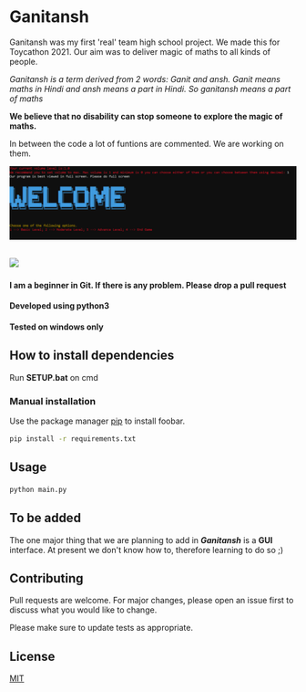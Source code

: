 # Ganitansh

Ganitansh was my first 'real' team high school project. We made this for Toycathon 2021. Our aim was to deliver magic of maths to all kinds of people. 

*Ganitansh is a term derived from 2 words: Ganit and ansh. Ganit means maths in Hindi and ansh means a part in Hindi. So ganitansh means a part of maths*

**We believe that no disability can stop someone to explore the magic of maths.**    

In between the code a lot of funtions are commented. We are working on them.

![](https://github.com/Zeus-HackOlympus/Ganitansh/blob/main/Screenshots/Welcome-Screen.png)
##
![](https://github.com/Zeus-HackOlympus/Ganitansh/blob/main/Screenshots/Graph.png)

#### I am a beginner in Git. If there is any problem. Please drop a pull request
#### Developed using python3
#### Tested on windows only 


## How to install dependencies 

Run **SETUP.bat** on cmd

### Manual installation 

Use the package manager [pip](https://pip.pypa.io/en/stable/) to install foobar.

```bash
pip install -r requirements.txt

```

## Usage

```bash
python main.py
```


## To be added
The one major thing that we are planning to add in ***Ganitansh*** is a **GUI** interface. At present we don't know how to, therefore learning to do so ;) 

## Contributing
Pull requests are welcome. For major changes, please open an issue first to discuss what you would like to change.

Please make sure to update tests as appropriate.

## License
[MIT](https://github.com/Zeus-HackOlympus/Ganitansh/blob/d6f094797bd002bf77b5377440fa278dbc6e0b94/LICENSE)
